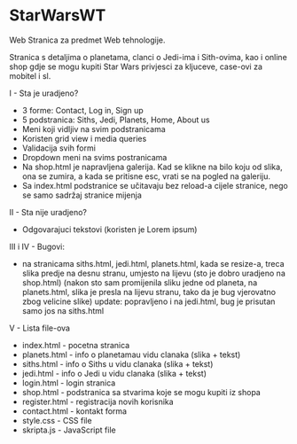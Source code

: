# StarWarsWT
Web Stranica za predmet Web tehnologije.


Stranica s detaljima o planetama, clanci o Jedi-ima i Sith-ovima, kao i online shop gdje se mogu kupiti Star Wars privjesci za kljuceve, case-ovi za mobitel i sl.

I - Sta je uradjeno?
- 3 forme: Contact, Log in, Sign up
- 5 podstranica: Siths, Jedi, Planets, Home, About us
- Meni koji vidljiv na svim podstranicama
- Koristen grid view i media queries
- Validacija svih formi
- Dropdown meni na svims postranicama
- Na shop.html je napravljena galerija. Kad se klikne na bilo koju od slika, ona se zumira, a kada se pritisne esc, vrati se na pogled na galeriju.
- Sa index.html podstranice se učitavaju bez reload-a cijele stranice, nego se samo sadržaj stranice mijenja

II - Sta nije uradjeno?
- Odgovarajuci tekstovi (koristen je Lorem ipsum)

III i IV - Bugovi:

- na stranicama siths.html, jedi.html, planets.html, kada se resize-a, treca slika predje na desnu stranu, umjesto na lijevu (sto je dobro uradjeno na shop.html)
(nakon sto sam promijenila sliku jedne od planeta, na planets.html, slika je presla na lijevu stranu, tako da je bug vjerovatno zbog velicine slike)
update: popravljeno i na jedi.html, bug je prisutan samo jos na siths.html

V - Lista file-ova

- index.html - pocetna stranica
- planets.html - info o planetamau vidu clanaka (slika + tekst) 
- siths.html - info o Siths u vidu clanaka (slika + tekst) 
- jedi.html - info o Jedi u vidu clanaka (slika + tekst) 
- login.html - login stranica 
- shop.html - podstranica sa stvarima koje se mogu kupiti iz shopa
- register.html - registracija novih korisnika
- contact.html - kontakt forma
- style.css - CSS file
- skripta.js - JavaScript file
